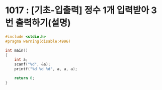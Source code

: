 # 1017 : [기초-입출력] 정수 1개 입력받아 3번 출력하기(설명)

```c
#include <stdio.h>
#pragma warning(disable:4996)

int main()
{
    int a;
    scanf("%d", &a);
    printf("%d %d %d", a, a, a);

	return 0;
}
```